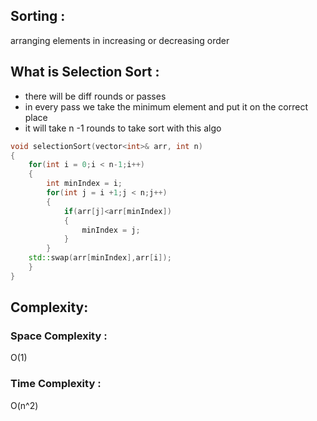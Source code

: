 ## Sorting :
arranging elements in increasing or decreasing order
## What is Selection Sort :
- there will be diff rounds or passes
- in every pass we take the minimum element and put it on the correct place
- it will take n -1  rounds to take sort with this algo
```cpp
void selectionSort(vector<int>& arr, int n)
{
	for(int i = 0;i < n-1;i++)
	{
		int minIndex = i;
		for(int j = i +1;j < n;j++)
		{
			if(arr[j]<arr[minIndex])
			{
				minIndex = j;
			}
		}
	std::swap(arr[minIndex],arr[i]);
	}
}
```

## Complexity:
### Space Complexity : 
O(1)
### Time Complexity : 
O(n^2)
